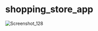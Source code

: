 # shopping_store_app


![Screenshot_128](https://user-images.githubusercontent.com/84775568/189370642-480beea2-b57a-4d9e-abea-0b241e6ba4e7.png)
